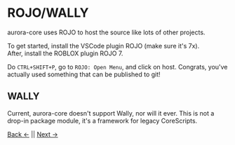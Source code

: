 # ROJO/WALLY
aurora-core uses ROJO to host the source like lots of other projects.

To get started, install the VSCode plugin ROJO (make sure it's 7x).
<br>
After, install the ROBLOX plugin ROJO 7.

Do `CTRL+SHIFT+P`, go to `ROJO: Open Menu`, and click on host. Congrats, you've actually used something that can be published to git!

## WALLY
Current, aurora-core doesn't support Wally, nor will it ever. This is not a drop-in package module, it's a framework for legacy CoreScripts.

[Back <-](/docs/Info/PATCHING.md) || [Next ->](/docs/Info/Extensions.md)